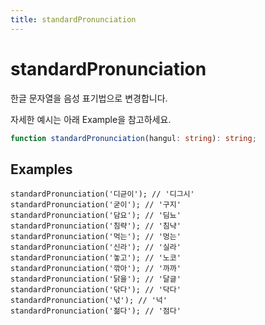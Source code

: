 ```yaml
---
title: standardPronunciation
---
```


# standardPronunciation

한글 문자열을 음성 표기법으로 변경합니다.

자세한 예시는 아래 Example을 참고하세요.

```typescript
function standardPronunciation(hangul: string): string;
```

## Examples

```tsx
standardPronunciation('디귿이'); // '디그시'
standardPronunciation('굳이'); // '구지'
standardPronunciation('담요'); // '딤뇨'
standardPronunciation('침략'); // '침냑'
standardPronunciation('먹는'); // '멍는'
standardPronunciation('신라'); // '실라'
standardPronunciation('놓고'); // '노코'
standardPronunciation('깎아'); // '까까'
standardPronunciation('닭을'); // '달글'
standardPronunciation('닦다'); // '닥다'
standardPronunciation('넋'); // '넉'
standardPronunciation('젊다'); // '점다'
```
